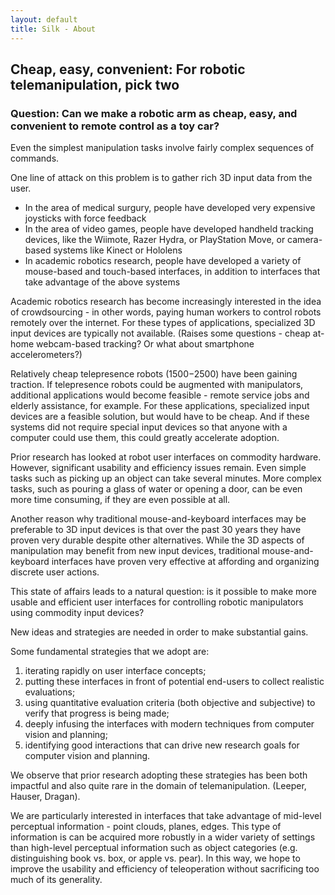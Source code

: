 ```yaml
---
layout: default 
title: Silk - About 
---
```


## Cheap, easy, convenient: For robotic telemanipulation, pick two

### Question: Can we make a robotic arm as cheap, easy, and convenient to remote control as a toy car?

Even the simplest manipulation tasks involve fairly complex sequences of commands.

One line of attack on this problem is to gather rich 3D input data from the user.

- In the area of medical surgury, people have developed very expensive joysticks with force feedback 
- In the area of video games, people have developed handheld tracking devices, like the Wiimote, Razer Hydra, or PlayStation Move, or camera-based systems like Kinect or Hololens
- In academic robotics research, people have developed a variety of mouse-based and touch-based interfaces, in addition to interfaces that take advantage of the above systems

Academic robotics research has become increasingly interested in the idea of crowdsourcing - in other words, paying human workers to control robots remotely over the internet. For these types of applications, specialized 3D input devices are typically not available.
(Raises some questions - cheap at-home webcam-based tracking? Or what about smartphone accelerometers?)

Relatively cheap telepresence robots ($1500-$2500) have been gaining traction. If telepresence robots could be augmented with manipulators, additional applications would become feasible - remote service jobs and elderly assistance, for example. For these applications, specialized input devices are a feasible solution, but would have to be cheap. And if these systems did not require special input devices so that anyone with a computer could use them, this could greatly accelerate adoption.

Prior research has looked at robot user interfaces on commodity hardware. However, significant usability and efficiency issues remain. Even simple tasks such as picking up an object can take several minutes. More complex tasks, such as pouring a glass of water or opening a door, can be even more time consuming, if they are even possible at all.

Another reason why traditional mouse-and-keyboard interfaces may be preferable to 3D input devices is that over the past 30 years they have proven very durable despite other alternatives. While the 3D aspects of manipulation may benefit from new input devices, traditional mouse-and-keyboard interfaces have proven very effective at affording and organizing discrete user actions.

This state of affairs leads to a natural question: is it possible to make more usable and efficient user interfaces for controlling robotic manipulators using commodity input devices?

New ideas and strategies are needed in order to make substantial gains.

Some fundamental strategies that we adopt are:

1. iterating rapidly on user interface concepts;
2. putting these interfaces in front of potential end-users to collect realistic evaluations;
3. using quantitative evaluation criteria (both objective and subjective) to verify that progress is being made;
4. deeply infusing the interfaces with modern techniques from computer vision and planning;
5. identifying good interactions that can drive new research goals for computer vision and planning.

We observe that prior research adopting these strategies has been both impactful and also quite rare in the domain of telemanipulation. (Leeper, Hauser, Dragan).

We are particularly interested in interfaces that take advantage of mid-level perceptual information - point clouds, planes, edges. This type of information is can be acquired more robustly in a wider variety of settings than high-level perceptual information such as object categories (e.g. distinguishing book vs. box, or apple vs. pear). In this way, we hope to improve the usability and efficiency of teleoperation without sacrificing too much of its generality.

